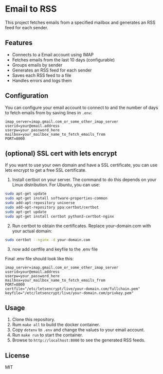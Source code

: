 # Email to RSS

This project fetches emails from a specified mailbox and generates an RSS feed for each sender.

## Features

- Connects to a Email account using IMAP
- Fetches emails from the last 10 days (configurable)
- Groups emails by sender
- Generates an RSS feed for each sender
- Saves each RSS feed to a file
- Handles errors and logs them



## Configuration

You can configure your email account to connect to and the number of days to fetch emails from by saving lines in `.env`:

```env
imap_server=imap.gmail.com_or_some_other_imap_server
userid=your@email.address
userpw=your_password_here
mailbox=your_mailbox_name_to_fetch_emails_from
PORT=8000
```

## (optional) SSL cert with lets encrypt

If you want to use your own domain and have a SSL certificate, you can use lets encrypt to get a free SSL certificate.

1. Install certbot on your server. The command to do this depends on your Linux distribution. For Ubuntu, you can use:
```bash
sudo apt-get update
sudo apt-get install software-properties-common
sudo add-apt-repository universe
sudo add-apt-repository ppa:certbot/certbot
sudo apt-get update
sudo apt-get install certbot python3-certbot-nginx
```

2. Run certbot to obtain the certificates. Replace your-domain.com with your actual domain:
```bash
sudo certbot --nginx -d your-domain.com
```

3. now add certfile and keyfile to the .env file

Final .env file should look like this:
```env
imap_server=imap.gmail.com_or_some_other_imap_server
userid=your@email.address
userpw=your_password_here
mailbox=your_mailbox_name_to_fetch_emails_from
PORT=8000
certfile="/etc/letsencrypt/live/your-domain.com/fullchain.pem"
keyfile="/etc/letsencrypt/live/your-domain.com/privkey.pem"
```


## Usage

1. Clone this repository.
2. Rum `make all` to build the docker container.
3. Copy `dotenv` to `.env` and change the values to your email account.
4. Run `make run` to start the container.
5. Browse to `http://localhost:8000` to see the generated RSS feeds.

## License

MIT